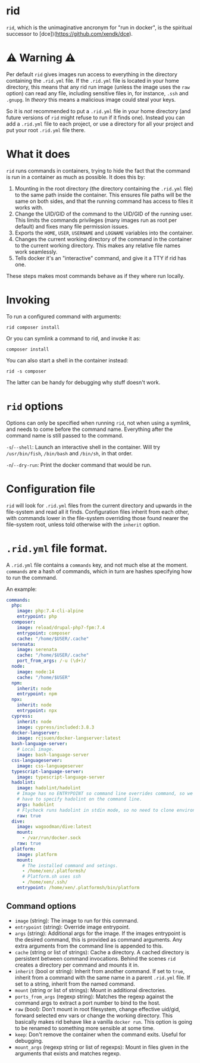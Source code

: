 # rid

`rid`, which is the unimaginative ancronym for "run in docker", is the
spiritual successor to [dce])(https://github.com/xendk/dce).

# ⚠ Warning ⚠

Per default `rid` gives images run access to everything in the
directory containing the `.rid.yml` file. If the `.rid.yml` file is
located in your home directory, this means that any rid run image
(unless the image uses the `raw` option) can read any file, including
sensitive files in, for instance, `.ssh` and `.gnupg`. In *theory*
this means a malicious image could steal your keys.

So it is *not* recommended to put a `.rid.yml` file in your home
directory (and future versions of `rid` might refuse to run if it
finds one). Instead you can add a `.rid.yml` file to each project, or
use a directory for all your project and put your root `.rid.yml` file
there.

# What it does

`rid` runs commands in containers, trying to hide the fact that the
command is run in a container as much as possible. It does this by:

1. Mounting in the root directory (the directory containing the
   `.rid.yml` file) to the same path inside the container. This
   ensures file paths will be the same on both sides, and that the
   running command has access to files it works with.
2. Change the UID/GID of the command to the UID/GID of the running
   user. This limits the commands privileges (many images run as root
   per default) and fixes many file permission issues.
3. Exports the `HOME`, `USER`, `USERNAME` and `LOGNAME` variables into
   the container.
4. Changes the current working directory of the command in the
   container to the current working directory. This makes any relative
   file names work seamlessly.
5. Tells docker it's an "interactive" command, and give it a TTY if
   rid has one.

These steps makes most commands behave as if they where run locally.

# Invoking

To run a configured command with arguments:

``` shell
rid composer install
```

Or you can symlink a command to rid, and invoke it as:

``` shell
composer install
```

You can also start a shell in the container instead:

``` shell
rid -s composer
```

The latter can be handy for debugging why stuff doesn't work.

# `rid` options

Options can only be specified when running `rid`, not when using a
symlink, and needs to come before the command name. Everything after
the command name is still passed to the command.

`-s`/`--shell`: Launch an interactive shell in the container. Will try
`/usr/bin/fish`, `/bin/bash` and `/bin/sh`, in that order.

`-n`/`--dry-run`: Print the docker command that would be run.

# Configuration file

`rid` will look for `.rid.yml` files from the current directory and
upwards in the file-system and read all it finds. Configuration files
inherit from each other, with commands lower in the file-system
overriding those found nearer the file-system root, unless told
otherwise with the `inherit` option.

# `.rid.yml` file format.

A `.rid.yml` file contains a `commands` key, and not much else at the
moment. `commands` are a hash of commands, which in turn are hashes
specifying how to run the command.

An example:

``` yaml
commands:
  php:
    image: php:7.4-cli-alpine
    entrypoint: php
  composer:
    image: reload/drupal-php7-fpm:7.4
    entrypoint: composer
    cache: "/home/$USER/.cache"
  serenata:
    image: serenata
    cache: "/home/$USER/.cache"
    port_from_args: /-u (\d+)/
  node:
    image: node:14
    cache: "/home/$USER"
  npm:
    inherit: node
    entrypoint: npm
  npx:
    inherit: node
    entrypoint: npx
  cypress:
    inherit: node
    image: cypress/included:3.8.3
  docker-langserver:
    image: rcjsuen/docker-langserver:latest
  bash-language-server:
    # Local image.
    image: bash-language-server
  css-languageserver:
    image: css-languageserver
  typescript-language-server:
    image: typescript-language-server
  hadolint:
    image: hadolint/hadolint
    # Image has no ENTRYPOINT so command line overrides command, so we
    # have to specify hadolint on the command line.
    args: hadolint
    # Flycheck runs hadolint in stdin mode, so no need to clone environment.
    raw: true
  dive:
    image: wagoodman/dive:latest
    mount:
      - /var/run/docker.sock
    raw: true
  platform:
    image: platform
    mount:
      # The installed command and setings.
      - /home/xen/.platformsh/
      # Platform.sh uses ssh
      - /home/xen/.ssh/
    entrypoint: /home/xen/.platformsh/bin/platform
```

## Command options

* `image` (string): The image to run for this command.
* `entrypoint` (string): Override image entrypoint.
* `args` (string): Additional args for the image. If the images entrypoint is
  the desired command, this is provided as command arguments. Any
  extra arguments from the command line is appended to this.
* `cache` (string or list of strings): Cache a directory. A cached directory is persistent between
  command invocations. Behind the scenes `rid` creates a directory per
  command and mounts it in.
* `inherit` (bool or string): Inherit from another command. If set to
  `true`, inherit from a command with the same name in a parent
  `.rid.yml` file. If set to a string, inherit from the named command.
* `mount` (string or list of strings): Mount in additional directories.
* `ports_from_args` (regexp string): Matches the regexp against the
  command args to extract a port number to bind to the host.
* `raw` (bool): Don't mount in root filesystem, change effective
  uid/gid, forward selected env vars or change the working directory.
  This basically makes rid behave like a vanilla `docker run`. This
  option is going to be renamed to something more sensible at some
  time.
* `keep`: Don't remove the container when the command exits. Useful
  for debugging.
* `mount_args` (regexp string or list of regexps): Mount in files
   given in the arguments that exists and matches regexp.
